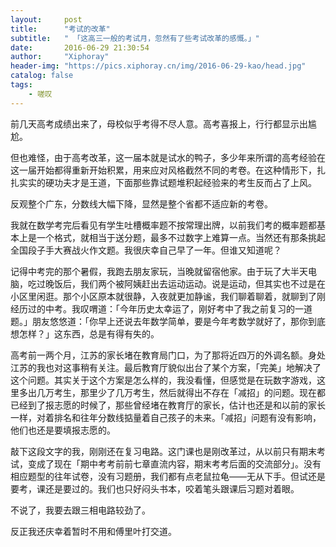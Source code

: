 ```yaml
---
layout:     post
title:      "考试的改革"
subtitle:   " 「这高三一般的考试月，忽然有了些考试改革的感慨。」" 
date:       2016-06-29 21:30:54
author:     "Xiphoray"
header-img: "https://pics.xiphoray.cn/img/2016-06-29-kao/head.jpg"
catalog: false
tags:     
    - 嗟叹
---
```



前几天高考成绩出来了，母校似乎考得不尽人意。高考喜报上，行行都显示出尴尬。

但也难怪，由于高考改革，这一届本就是试水的鸭子，多少年来所谓的高考经验在这一届开始都得重新开始积累，用来应对风格截然不同的考卷。在这种情形下，扎扎实实的硬功夫才是王道，下面那些靠试题堆积起经验来的考生反而占了上风。

反观整个广东，分数线大幅下降，显然是整个省都不适应新的考卷。

我就在数学考完后看见有学生吐槽概率题不按常理出牌，以前我们考的概率题都基本上是一个格式，就相当于送分题，最多不过数字上难算一点。当然还有那条挑起全国段子手大赛战火作文题。我很庆幸自己早了一年。但谁又知道呢？

记得中考完的那个暑假，我跑去朋友家玩，当晚就留宿他家。由于玩了大半天电脑，吃过晚饭后，我们两个被阿姨赶出去运动运动。说是运动，但其实也不过是在小区里闲逛。那个小区原本就很静，入夜就更加静谧，我们聊着聊着，就聊到了刚经历过的中考。我叹喟道：「今年历史太幸运了，刚好考中了我之前复习的一道题。」朋友悠悠道：「你早上还说去年数学简单，要是今年考数学就好了，那你到底想怎样？」这东西，总是有得有失的。

高考前一两个月，江苏的家长堵在教育局门口，为了那将近四万的外调名额。身处江苏的我也对这事稍有关注。最后教育厅貌似出台了某个方案，「完美」地解决了这个问题。其实关于这个方案是怎么样的，我没看懂，但感觉是在玩数字游戏，这里多出几万考生，那里少了几万考生，然后就得出不存在「减招」的问题。现在都已经到了报志愿的时候了，那些曾经堵在教育厅的家长，估计也还是和以前的家长一样，对着排名和往年分数线掂量着自己孩子的未来。「减招」问题有没有影响，他们也还是要填报志愿的。

敲下这段文字的我，刚刚还在复习电路。这门课也是刚改革过，从以前只有期末考试，变成了现在「期中考考前前七章直流内容，期末考考后面的交流部分」。没有相应题型的往年试卷，没有习题册，我们都有点老鼠拉龟——无从下手。但试还是要考，课还是要过的。我们也只好闷头书本，咬着笔头跟课后习题对着眼。

不说了，我要去跟三相电路较劲了。


反正我还庆幸着暂时不用和傅里叶打交道。